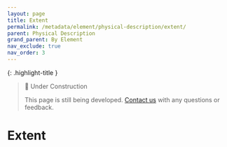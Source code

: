 ```yaml
---
layout: page
title: Extent
permalink: /metadata/element/physical-description/extent/
parent: Physical Description
grand_parent: By Element
nav_exclude: true
nav_order: 3
---
```


{: .highlight-title }
> 🚧 Under Construction
>
> This page is still being developed. [Contact us](/metadata-documentation/contact/) with any questions or feedback.

# Extent